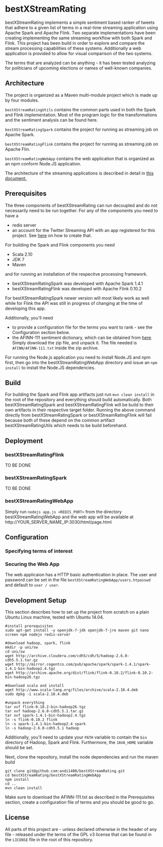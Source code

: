 # bestXStreamRating

bestXStreamRating implements a simple sentiment based ranker of tweets that adhere to a given list of terms in a real-time streaming application using Apache Spark and Apache Flink. Two separate implementations have been creating implementing the same streaming workflow with both Spark and Flink. This project has been build in order to explore and compare the stream processing capabilities of these systems. Additionally a web application is provided to allow for visual comparison of the two systems.

The terms that are analyzed can be anything - it has been tested analyzing for politicians of upcoming elections or names of well-known companies.

## Architecture

The project is organized as a Maven multi-module project which is made up by four modules.

``bestXStreamRatingUtils`` contains the common parts used in both the Spark and Flink implementation. Most of the program logic for the transformations and the sentiment analysis can be found here.

``bestXStreamRatingSpark`` contains the project for running as streaming job on Apache Spark.

``bestXStreamRatingFlink`` contains the project for running as streaming job on Apache Flin.

``bestXStreamRatingWebApp`` contains the web application that is organized as an npm conform Node.JS application.

The architecture of the streaming applications is described in detail in [this document.](../blob/master/projectArchitecture.pdf)

## Prerequisites

The three components of bestXStreamRating can run decoupled and do not necessarily need to be run together. For any of the components you need to have a 

* redis server
* an account for the Twitter Streaming API with an app registered for this project. See [here](https://themepacific.com/how-to-generate-api-key-consumer-token-access-key-for-twitter-oauth/994/) on how to create that.

For building the Spark and Flink components you need

* Scala 2.10
* JDK 7
* Maven

and for running an installation of the respecitve processing framework.

* bestXStreamRatingSpark was developed with Apache Spark 1.4.1
* bestXStreamRatingFlink was developed with Apache Flink 0.10.2

For bestXStreamRatingSpark newer version will most likely work as well while for Flink the API was still in progress of changing at the time of developing this app. 

Additionally, you'll need 

* to provide a configuration file for the terms you want to rank - see the Configuration section below.
* the AFINN-111 sentiment dictionary, which can be obtained from [here](http://www2.imm.dtu.dk/pubdb/views/publication_details.php?id=6010). Simply download the zip file, and unpack it. The file needed is ``AFINN/AFINN-111.txt`` inside the zip archive.

For running the Node.js application you need to install Node.JS and npm first, then go into the bestXStreamRatingWebApp directory and issue an ``npm install`` to install the Node.JS dependencies.

## Build

For building the Spark and Flink app artifacts just run ``mvn clean install`` in the root of the repository and everything should build automatically. Both bestXStreamRatingSpark and bestXStreamRatingFlink will be build to their own artifacts in their respective target folder. Running the above command directly from bestXStreamRatingSpark or bestXStreamRatingFlink will fail because both of these depend on the common artifact bestXStreamRatingUtils which needs to be build beforehand.

## Deployment 

### bestXStreamRatingFlink

TO BE DONE

### bestXStreamRatingSpark

TO BE DONE

### bestXStreamRatingWebApp

Simply run ``nodejs app.js <REDIS_PORT>`` from the directory bestXStreamRatingWebApp and the web app will be available at http://YOUR_SERVER_NAME_IP:3030/html/page.html

## Configuration

### Specifying terms of interest

### Securing the Web App

The web applicaion has a HTTP basic authentication in place. The user and password can be set in the file ``bestXStreamRatingWebApp/users.htpasswd`` and default to ``user / user``.

## Development Setup

This section describes how to set up the project from scratch on a plain Ubuntu Linux machine, tested with Ubuntu 14.04.

```
#install prerequisites
sudo apt-get install -y openjdk-7-jdk openjdk-7-jre maven git nano screen npm nodejs redis-server

#download hadoop, spark, flink 
mkdir -p uni/sw
cd uni/sw
wget http://archive.cloudera.com/cdh5/cdh/5/hadoop-2.6.0-cdh5.5.1.tar.gz
wget http://mirror.cogentco.com/pub/apache/spark/spark-1.4.1/spark-1.4.1-bin-hadoop2.4.tgz
wget http://archive.apache.org/dist/flink/flink-0.10.2/flink-0.10.2-bin-hadoop26.tgz

#download scala and install
wget http://www.scala-lang.org/files/archive/scala-2.10.4.deb
sudo dpkg -i scala-2.10.4.deb

#unpack everything
tar xvf flink-0.10.2-bin-hadoop26.tgz
tar xvf hadoop-2.6.0-cdh5.5.1.tar.gz 
tar xvf spark-1.4.1-bin-hadoop2.4.tgz
ln -s flink-0.10.2 flink
ln -s spark-1.4.1-bin-hadoop2.4 spark
ln -s hadoop-2.6.0-cdh5.5.1 hadoop
```

Additionally, you'll need to update your ``PATH`` variable to contain the ``bin`` directory of Hadoop, Spark and Flink. Furthermore, the ``JAVA_HOME`` variable should be set.

Next, clone the repository, install the node dependencies and run the maven build
```
git clone git@github.com:andi1400/bestXStreamRating.git
cd bestXStreamRating/bestXStreamRatingWebApp
npm install
cd ..
mvn clean install
```
Make sure to download the AFINN-111.txt as described in the Prerequisites section, create a configuration file of terms and you should be good to go.

## License

All parts of this project are - unless declared otherwise in the header of any file - released under the terms of the GPL v3 license that can be found in the ``LICENSE`` file in the root of this repository. 
